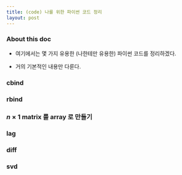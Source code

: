 ```yaml
---
title: (code) 나를 위한 파이썬 코드 정리
layout: post 
---
```


### About this doc 

- 여기에서는 몇 가지 유용한 (나한테만 유용한) 파이썬 코드를 정리하겠다. 

- 거의 기본적인 내용만 다룬다. 

### cbind 

### rbind 

### $n \times 1$ matrix 를 array 로 만들기 

### lag

### diff 

### svd 

